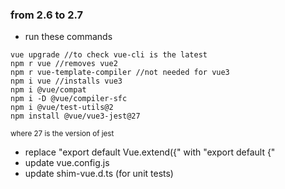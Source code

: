 ### from 2.6 to 2.7

- run these commands
```
vue upgrade //to check vue-cli is the latest
npm r vue //removes vue2
npm r vue-template-compiler //not needed for vue3
npm i vue //installs vue3
npm i @vue/compat
npm i -D @vue/compiler-sfc
npm i @vue/test-utils@2
npm install @vue/vue3-jest@27
```
<sub>where 27 is the version of jest</sub>
- replace "export default Vue.extend({" with "export default {"
- update vue.config.js
- update shim-vue.d.ts (for unit tests)
